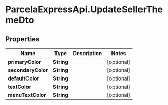 # ParcelaExpressApi.UpdateSellerThemeDto

## Properties
Name | Type | Description | Notes
------------ | ------------- | ------------- | -------------
**primaryColor** | **String** |  | [optional] 
**secondaryColor** | **String** |  | [optional] 
**defaultColor** | **String** |  | [optional] 
**textColor** | **String** |  | [optional] 
**menuTextColor** | **String** |  | [optional] 
